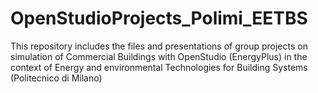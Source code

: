 # OpenStudioProjects_Polimi_EETBS
This repository includes the files and presentations of group projects on simulation of Commercial Buildings with OpenStudio (EnergyPlus) in the context of Energy and environmental Technologies for Building Systems (Politecnico di Milano)
